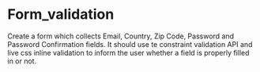 # Form_validation

Create a form which collects Email, Country, Zip Code, Password and Password Confirmation fields.
It should use te constraint validation API and live css inline validation to inform the user whether a field is properly filled in or not.

